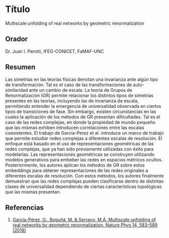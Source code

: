 # Título

Multiscale unfolding of real networks by geometric renormalization

## Orador

Dr. Juan I. Perotti, IFEG-CONICET, FaMAF-UNC

## Resumen 

Las simetrías en las teorías físicas denotan una invarianza ante algún tipo de transformación. Tal es el caso de las transformaciones de auto-similaridad ante un cambio de escala. La teoría de Grupos de Renormalización (GR) permite relacionar los distintos tipos de simetrías presentes en las teorías, incluyendo las de invarianza de escala, permitiendo entender la emergencia de universalidad observada en ciertos tipos de transiciones de fase. Sin embargo, existen circunstancias en las cuales la aplicación de los métodos de GR presentan dificultades. Tal es el caso de las redes complejas, en donde la propiedad de mundo pequeño que las mismas exhiben introducen correlaciones entre las escalas coexistentes. El trabajo de García-Perez et al. introduce un marco de trabajo que permite estudiar redes complejas a diferentes escalas de resolución. El enfoque está basado en el uso de representaciones geométricas de las redes complejas, que ya han sido previamente utilizadas con éxito para modelarlas. Las representaciones geométricas se construyen utilizando modelos generativos para embeber las redes en espacios métricos ocultos. Posteriormente, los autores aplican los métodos de GR sobre estos embeddings para obtener representaciones de las redes originales a diferentes escalas de resolución. Con estos métodos, los autores finalmente demuestran que las redes complejas pueden clasificarse dentro de distintas clases de universalidad dependiendo de ciertas características topológicas que las mismas presentan.

## Referencias

1. [García-Pérez, G., Boguñá, M. & Serrano, M.Á. Multiscale unfolding of real networks by geometric renormalization. Nature Phys 14, 583–589 (2018)](https://www.nature.com/articles/s41567-018-0072-5)
